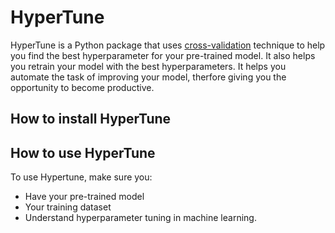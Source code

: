 # HyperTune

HyperTune is a Python package that uses [cross-validation](https://www.geeksforgeeks.org/cross-validation-machine-learning/) technique to help you find the best hyperparameter for your pre-trained model. It also helps you retrain your model with the best hyperparameters. It helps you automate the task of improving your model, therfore giving you the opportunity to become productive. 

## How to install HyperTune

## How to use HyperTune

To use Hypertune, make sure you:
- Have your pre-trained model
- Your training dataset
- Understand hyperparameter tuning in machine learning.
  
